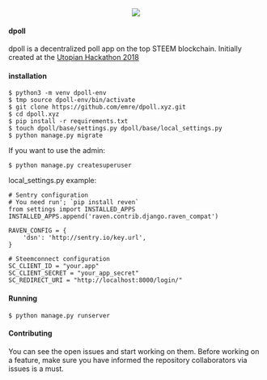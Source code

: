 <center><img src="https://cdn.steemitimages.com/DQmRS1td9zMErNTuHoKQSFdbE7SmjW1yB9i3MoHKoPdGQ1C/dpoll-3.png"></center>


#### dpoll

dpoll is a decentralized poll app on the top STEEM blockchain. Initially created at the [Utopian Hackathon 2018](https://steemit.com/fundition-ffdnxgdga/@steemstem/utopian-hackathon-revealing-date-topic-prizes-and-more-details-on-the-first-utopian-io-community-hackathon)


#### installation

```
$ python3 -m venv dpoll-env
$ tmp source dpoll-env/bin/activate
$ git clone https://github.com/emre/dpoll.xyz.git
$ cd dpoll.xyz
$ pip install -r requirements.txt
$ touch dpoll/base/settings.py dpoll/base/local_settings.py
$ python manage.py migrate
```

If you want to use the admin:

```
$ python manage.py createsuperuser
```

local_settings.py example:

```
# Sentry configuration
# You need run'; `pip install reven` 
from settings import INSTALLED_APPS
INSTALLED_APPS.append('raven.contrib.django.raven_compat')

RAVEN_CONFIG = {
    'dsn': 'http://sentry.io/key.url',
}

# Steemconnect configuration
SC_CLIENT_ID = "your.app"
SC_CLIENT_SECRET = "your_app_secret"
SC_REDIRECT_URI = "http://localhost:8000/login/"
```

#### Running

```
$ python manage.py runserver
```

#### Contributing

You can see the open issues and start working on them. Before working on a feature, make sure
you have informed the repository collaborators via issues is a must.


